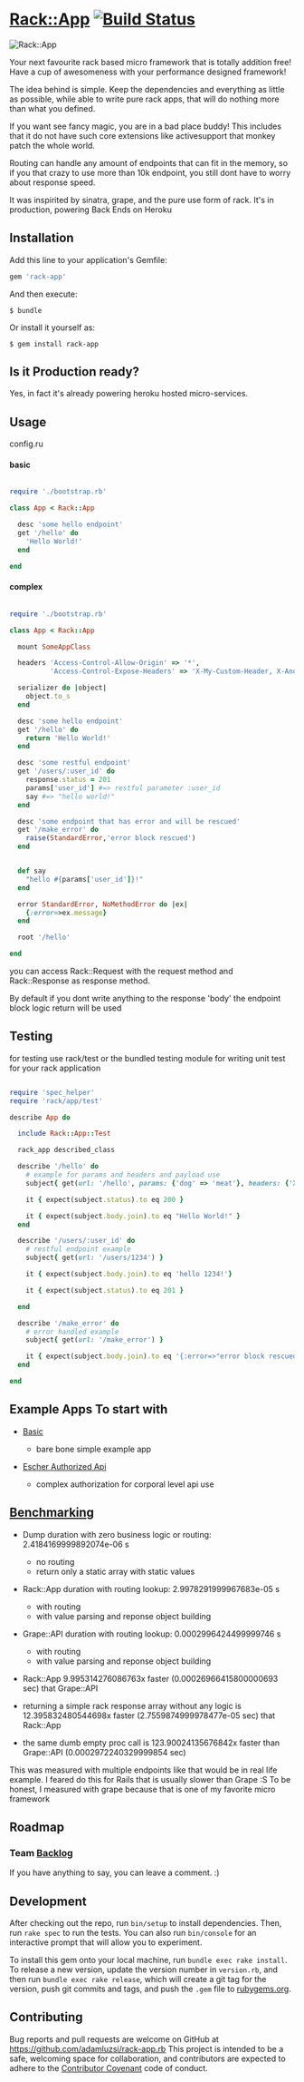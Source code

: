 # [Rack::App](http://rack-app.com/) [![Build Status][travis-image]][travis-link]

[travis-image]: https://travis-ci.org/rack-app/rack-app.svg?branch=master
[travis-link]: http://travis-ci.org/rack-app/rack-app
[travis-home]: http://travis-ci.org/

![Rack::App](http://rack-app-website.herokuapp.com/image/msruby_old.png)

Your next favourite rack based micro framework that is totally addition free! 
Have a cup of awesomeness with your performance designed framework!

The idea behind is simple.
Keep the dependencies and everything as little as possible,
while able to write pure rack apps,
that will do nothing more than what you defined.

If you want see fancy magic, you are in a bad place buddy!
This includes that it do not have such core extensions like activesupport that monkey patch the whole world.

Routing can handle any amount of endpoints that can fit in the memory,
so if you that crazy to use more than 10k endpoint,
you still dont have to worry about response speed.

It was inspirited by sinatra, grape, and the pure use form of rack.
It's in production, powering Back Ends on Heroku

## Installation

Add this line to your application's Gemfile:

```ruby
gem 'rack-app'
```

And then execute:

    $ bundle

Or install it yourself as:

    $ gem install rack-app


## Is it Production ready?

Yes, in fact it's already powering heroku hosted micro-services.

## Usage

config.ru

#### basic 

```ruby

require './bootstrap.rb'

class App < Rack::App

  desc 'some hello endpoint'
  get '/hello' do
    'Hello World!'
  end

end

```

#### complex

```ruby

require './bootstrap.rb' 

class App < Rack::App

  mount SomeAppClass

  headers 'Access-Control-Allow-Origin' => '*',
          'Access-Control-Expose-Headers' => 'X-My-Custom-Header, X-Another-Custom-Header'

  serializer do |object|
    object.to_s
  end

  desc 'some hello endpoint'
  get '/hello' do
    return 'Hello World!'
  end

  desc 'some restful endpoint'
  get '/users/:user_id' do
    response.status = 201
    params['user_id'] #=> restful parameter :user_id
    say #=> "hello world!"
  end

  desc 'some endpoint that has error and will be rescued'
  get '/make_error' do
    raise(StandardError,'error block rescued')
  end


  def say
    "hello #{params['user_id']}!"
  end

  error StandardError, NoMethodError do |ex|
    {:error=>ex.message}
  end

  root '/hello'

end

```

you can access Rack::Request with the request method and 
Rack::Response as response method. 

By default if you dont write anything to the response 'body' the endpoint block logic return will be used

## Testing 

for testing use rack/test or the bundled testing module for writing unit test for your rack application

```ruby

require 'spec_helper'
require 'rack/app/test'

describe App do

  include Rack::App::Test

  rack_app described_class

  describe '/hello' do
    # example for params and headers and payload use
    subject{ get(url: '/hello', params: {'dog' => 'meat'}, headers: {'X-Cat' => 'fur'}, payload: 'some string') }

    it { expect(subject.status).to eq 200 }

    it { expect(subject.body.join).to eq "Hello World!" }
  end

  describe '/users/:user_id' do
    # restful endpoint example
    subject{ get(url: '/users/1234') }

    it { expect(subject.body.join).to eq 'hello 1234!'}

    it { expect(subject.status).to eq 201 }

  end

  describe '/make_error' do
    # error handled example
    subject{ get(url: '/make_error') }

    it { expect(subject.body.join).to eq '{:error=>"error block rescued"}' }
  end

end


```

## Example Apps To start with

* [Basic](https://github.com/rack-app/rack-app-example-basic)
  * bare bone simple example app 
  
* [Escher Authorized Api](https://github.com/rack-app/rack-app-example-escher)
  * complex authorization for corporal level api use

## [Benchmarking](https://github.com/adamluzsi/rack-app.rb-benchmark)

* Dump duration with zero business logic or routing: 2.4184169999892074e-06 s
  * no routing
  * return only a static array with static values
* Rack::App duration with routing lookup: 2.9978291999967683e-05 s
  * with routing 
  * with value parsing and reponse object building
* Grape::API duration with routing lookup: 0.0002996424499999746 s
  * with routing 
  * with value parsing and reponse object building

* Rack::App 9.995314276086763x faster (0.00026966415800000693 sec) that Grape::API
* returning a simple rack response array without any logic is 12.395832480544698x faster (2.7559874999978477e-05 sec) that Rack::App
* the same dumb empty proc call is 123.90024135676842x faster than Grape::API (0.0002972240329999854 sec)
  
This was measured with multiple endpoints like that would be in real life example.
I feared do this for Rails that is usually slower than Grape :S
To be honest, I measured with grape because that is one of my favorite micro framework

## Roadmap 

### Team [Backlog](https://docs.google.com/spreadsheets/d/19GGX51i6uCQQz8pQ-lvsIxu43huKCX-eC1526-RL3YA/edit?usp=sharing)

If you have anything to say, you can leave a comment. :)

## Development

After checking out the repo, run `bin/setup` to install dependencies. Then, run `rake spec` to run the tests. You can also run `bin/console` for an interactive prompt that will allow you to experiment.

To install this gem onto your local machine, run `bundle exec rake install`. To release a new version, update the version number in `version.rb`, and then run `bundle exec rake release`, which will create a git tag for the version, push git commits and tags, and push the `.gem` file to [rubygems.org](https://rubygems.org).

## Contributing

Bug reports and pull requests are welcome on GitHub at https://github.com/adamluzsi/rack-app.rb This project is intended to be a safe, welcoming space for collaboration, and contributors are expected to adhere to the [Contributor Covenant](contributor-covenant.org) code of conduct.

